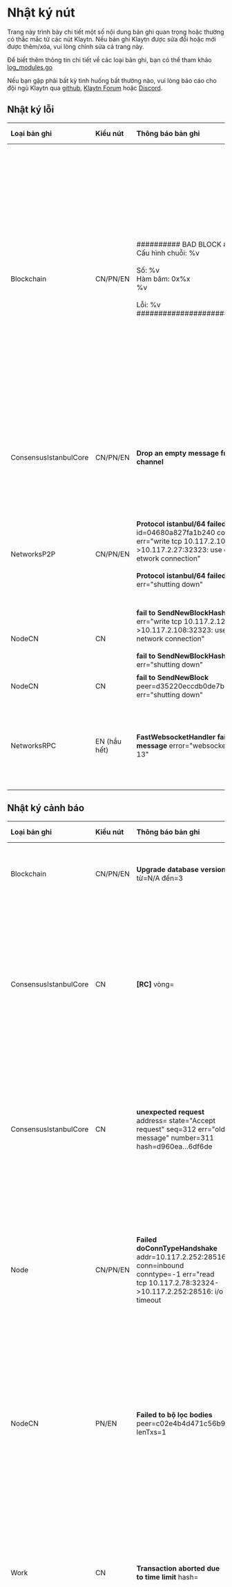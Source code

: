 # Nhật ký nút

Trang này trình bày chi tiết một số nội dung bản ghi quan trọng hoặc thường có thắc mắc từ các nút Klaytn. Nếu bản ghi Klaytn được sửa đổi hoặc mới được thêm/xóa, vui lòng chỉnh sửa cả trang này.

Để biết thêm thông tin chi tiết về các loại bản ghi, bạn có thể tham khảo [log_modules.go](https://github.com/klaytn/klaytn/blob/dev/log/log_modules.go)

Nếu bạn gặp phải bất kỳ tình huống bất thường nào, vui lòng báo cáo cho đội ngũ Klaytn qua [github](https://github.com/klaytn/klaytn/issues), [Klaytn Forum](https://forum.klaytn.foundation/) hoặc [Discord](https://discord.io/KlaytnOfficial).

## Nhật ký lỗi

| Loại bản ghi          | Kiểu nút     | Thông báo bản ghi                                                                                                                                                                                                        | Mô tả                                                                                                                                                                                                                                                                                                                                                     | Hướng dẫn đề xuất                                                                                                                                                                                                                                    |
|:--------------------- |:------------ |:------------------------------------------------------------------------------------------------------------------------------------------------------------------------------------------------------------------------ |:--------------------------------------------------------------------------------------------------------------------------------------------------------------------------------------------------------------------------------------------------------------------------------------------------------------------------------------------------------- |:---------------------------------------------------------------------------------------------------------------------------------------------------------------------------------------------------------------------------------------------------- |
| Blockchain            | CN/PN/EN     | ########## BAD BLOCK #########<br/>Cấu hình chuỗi: %v<br/><br/>Số: %v<br/>Hàm băm: 0x%x<br/>%v<br/><br/>Lỗi: %v<br/>##############################                                                                       | Khối không hợp lệ phát sinh khi biên lai nhận được và kết quả thực thi không khớp nhau. Nếu một nút dừng lại với bản ghi khối không hợp lệ, có thể do hai lý do. <br/> - Trường hợp 1. Cấu hình nút không chính xác, chẳng hạn như phiên bản nhị phân. <br/> - Trường hợp 2. Mã có vấn đề. Rất có khả năng các nút khác cũng sẽ gặp phải vấn đề tương tự. | Đây là lỗi nghiêm trọng nên nếu bạn thấy bất kỳ khối không hợp lệ nào, vui lòng tạo báo cáo lỗi hoặc báo cáo cho kho lưu trữ Klaytn GitHub.                                                                                                          |
| ConsensusIstanbulCore | CN/PN/EN     | **Drop an empty message from timeout channel**                                                                                                                                                                           | Lỗi này có nghĩa là thời gian chuyển vòng sẽ hết. Lỗi này được in nếu bộ đếm thời gian vô tình đóng lại.                                                                                                                                                                                                                                                  | Lỗi này có thể xảy ra khi trình tải xuống được khởi động. <br/> kiểm tra xem bản ghi tiếp theo có được in không: `Block synchronisation started`.                                                                                                    |
| NetworksP2P           | CN/PN/EN     | **Protocol istanbul/64 failed** id=04680a827fa1b240 conn=staticdial err="write tcp 10.117.2.105:34396->10.117.2.27:32323: use of closed etwork connection"<br/><br/> **Protocol istanbul/64 failed** err="shutting down" | Nhật ký này có thể được in nếu nút còn lại bị mất kết nối. Thông thường, tiếp theo sẽ là bản ghi `Disconnected a P2P Peer`.                                                                                                                                                                                                                               | Kiểm tra xem máy ngang hàng bị mất kết nối có kết nối lại hay không. Nếu không có kết nối lại, hãy kiểm tra trạng thái mạng hoặc kết nối máy ngang hàng [admin_peers](../../references/json-rpc/admin.md#admin_peers) |
| NodeCN                | CN           | **fail to SendNewBlockHashes** err="write tcp 10.117.2.124:24108->10.117.2.108:32323: use of closed network connection" <br/><br/> **fail to SendNewBlockHashes** err="shutting down"                                    | giống như lỗi `Protocol istanbul/64 failed`                                                                                                                                                                                                                                                                                                               | giống như lỗi `Protocol istanbul/64 failed`                                                                                                                                                                                                          |
| NodeCN                | CN           | **fail to SendNewBlock** peer=d35220eccdb0de7b err="shutting down"                                                                                                                                                       | giống như lỗi `Protocol istanbul/64 failed`                                                                                                                                                                                                                                                                                                               | giống như lỗi `Protocol istanbul/64 failed`                                                                                                                                                                                                          |
| NetworksRPC           | EN (hầu hết) | **FastWebsocketHandler fail to upgrade message** error="websocket: version != 13"                                                                                                                                        | Vấn đề về phiên bản của kết nối WebSocket                                                                                                                                                                                                                                                                                                                 | Tiêu đề của yêu cầu phải chứa trường `Sec-Websocket-Version` với giá trị được đặt là 13. Có thể bạn chưa sử dụng máy khách Klaytn rpc.                                                                                                               |

## Nhật ký cảnh báo

| Loại bản ghi          | Kiểu nút | Thông báo bản ghi                                                                                                                                        | Mô tả                                                                                                                                                                                                                                                                        | Hướng dẫn đề xuất                                                                                                                                                                                                                                                                             |
|:--------------------- |:-------- |:-------------------------------------------------------------------------------------------------------------------------------------------------------- |:---------------------------------------------------------------------------------------------------------------------------------------------------------------------------------------------------------------------------------------------------------------------------- |:--------------------------------------------------------------------------------------------------------------------------------------------------------------------------------------------------------------------------------------------------------------------------------------------- |
| Blockchain            | CN/PN/EN | **Upgrade database version** từ=N/A đến=3                                                                                                                | Lỗi này được ghi bản ghi vào thời điểm bắt đầu khởi động nút                                                                                                                                                                                                                 | Bạn không cần xử lý lỗi này.                                                                                                                                                                                                                                                                  |
| ConsensusIstanbulCore | CN       | **[RC]** vòng=                                                                                                                                           | Nhật ký thay đổi vòng lặp được bắt đầu với thẻ [RC].                                                                                                                                                                                                                         | Nếu vòng lặp không kết thúc sau một hoặc hai vòng và tiếp tục tăng lên thì trước tiên nên phân tích trạng thái mạng hoặc kết nối máy ngang hàng. <br/><br/> api kiểm tra kết nối máy ngang hàng: [admin_peers](../../references/json-rpc/admin.md#admin_peers) |
| ConsensusIstanbulCore | CN       | **unexpected request**  address= state="Accept request" seq=312 err="old message" number=311 hash=d960ea…6df6de                                          | Một người đề xuất đào một khối nhưng không thành công. Trong hầu hết các trường hợp, khối đó quá cũ để làm khối mới.                                                                                                                                                         | Bạn không cần xử lý lỗi này.                                                                                                                                                                                                                                                                  |
| Node                  | CN/PN/EN | **Failed doConnTypeHandshake** addr=10.117.2.252:28516 conn=inbound conntype=-1 err="read tcp 10.117.2.78:32324->10.117.2.252:28516: i/o timeout         | Bằng cách quay số, hai máy ngang hàng P2P thiết lập kết nối. Nhật ký này được in nếu thiết lập không thành công.                                                                                                                                                             | Kiểm tra xem máy ngang hàng bị mất kết nối có kết nối lại hay không. Nếu không, kiểm tra trạng thái mạng hoặc kết nối máy ngang hàng <br/><br/> api kiểm tra kết nối máy ngang hàng: [admin_peers](../../references/json-rpc/admin.md#admin_peers)             |
| NodeCN                | PN/EN    | **Failed to bộ lọc bodies** peer=c02e4b4d471c56b9 lenTxs=1                                                                                               | Một nút đã nhận được phần tiêu đề khối không mong muốn khi đang tiến hành tìm nạp (fetching). <br/> - lenTxs: số lượng giao dịch không được yêu cầu                                                                                                                          | Bạn không cần xử lý lỗi này.                                                                                                                                                                                                                                                                  |
| Work                  | CN       | **Transaction aborted due to time limit** hash=                                                                                                          | Thời gian thực thi khối khi đào không được vượt quá 250 mili giây, vì vậy giao dịch cuối cùng có thể bị hủy do giới hạn thời gian này.                                                                                                                                       | Xác nhận rằng giao dịch đi vào khối.                                                                                                                                                                                                                                                          |
| Work                  | CN       | **Transaction failed, tài khoản skipped** hash=b1b26c...6b220a err="insufficient balance for transfer"<br/><br/>Error(trước v1.6.2)<br/>Warn(sau v1.6.2) | Khi không thể thực thi một giao dịch trong quá trình đào do không đủ số dư trong tài khoản `from` <br/>(Về mặt lý thuyết, lỗi này xảy ra khi số dư vẫn đủ vào thời điểm giao dịch được tạo và nhập vào txpool, nhưng lại không đủ vào thời điểm thực thi giao dịch thực tế.) | Kiểm tra xem số dư tài khoản `from` có thực sự không đủ hay không.                                                                                                                                                                                                                            |

## Nhật ký thông tin

Nhật ký `Info` chứa thông tin bổ sung để bạn biết thêm về trạng thái nút nên bạn không cần xử lý bản ghi cấp độ `Info`.

| Loại bản ghi   | Kiểu nút | Thông báo bản ghi                                                                                                                                                                             | Mô tả                                                                                                                                                                                                                                                                                                                                                                                                                                                                                                                                                                                                                                                                                                                                                                                                                                                                                                                                                                                                                   |
|:-------------- |:-------- |:--------------------------------------------------------------------------------------------------------------------------------------------------------------------------------------------- |:----------------------------------------------------------------------------------------------------------------------------------------------------------------------------------------------------------------------------------------------------------------------------------------------------------------------------------------------------------------------------------------------------------------------------------------------------------------------------------------------------------------------------------------------------------------------------------------------------------------------------------------------------------------------------------------------------------------------------------------------------------------------------------------------------------------------------------------------------------------------------------------------------------------------------------------------------------------------------------------------------------------------- |
| Blockchain     | CN/PN/EN | **Regenerated local transaction journal** transactions=0 tài khoảns=0                                                                                                                         | Khi tắt nút, các giao dịch cục bộ được ghi vào một tập tin (tên tập tin mặc định là transactions.rlp). Khi nút được khởi động lại với tập tin đã ghi bản ghi, các giao dịch cục bộ có thể được tạo lại dựa trên tập tin. <br/> - transactions: số lượng giao dịch cục bộ được tạo lại. <br/> - tài khoảns: số lượng tài khoản được tạo lại (==from)                                                                                                                                                                                                                                                                                                                                                                                                                                                                                                                                                                                                                                                                     |
| Blockchain     | CN/PN/EN | **Inserted a new block** number=14 hash=13cbfc…f007fc txs=0 gas=0 elapsed=793.458µs  processTxs=167ns finalize=157.708µs validateState=7.542µs totalWrite=443.417µs trieWrite=256.667µs       | Nếu nút không phải là người đề xuất tại khối đó và đồng thuận thành công thì nút đó đã thực thi (== xác thực) khối. Nói cách khác, một khối được chèn vào. <br/> - gas: tổng số lượng gas đã dùng trong quá trình thực hiện giao dịch. <br/> Trường này thường được dùng khi kiểm thử mạng để tìm lượng gas đã sử dụng trên mỗi khối.                                                                                                                                                                                                                                                                                                                                                                                                                                                                                                                                                                                                                                                                                   |
| NetworksP2P    | CN/PN/EN | **[Dial] Add dial candidate from static nodes**  id=62a08a4b9f091c4b NodeType=0 ip=10.117.2.8 mainPort=32323 port=[32323]                                                                     | Một mạng ngang hàng P2P mới được kết nối và đó là một nút tĩnh. Một nút được thêm thủ công bằng cách sử dụng api static-nodes.json hoặc addpeer được gọi là nút tĩnh. Nếu là mạng đa kênh, nó sử dụng hai cổng. vd. [32323, 32324]. <br/> - id: id mạng ngang hàng dst <br/> - NodeType: loại nút dst (cn,pn,en,bn) <br/> - ip: ip dst <br/> - mainPort: số cổng nghe TCP dst <br/> - port: số cổng nghe TCP dst bao gồm cả cổng chính và cổng phụ.                                                                                                                                                                                                                                                                                                                                                                                                                                                                                                                                                                     |
| NetworksP2P    | CN/PN/EN | **Added a multichannel P2P Peer** id=28a6760472a078fb conn=staticdial peerID=28a6760472a078fb                                                                                                 | Một mạng ngang hàng mới được kết nối dưới dạng mạng ngang hàng đa kênh. <br/> - id/peerID: id mạng ngang hàng nút của tôi <br/> - conn: kiểu kết nối <br/> - inbound: ai đó kết nối với tôi <br/> - staticdial: kết nối tĩnh, chẳng hạn như static-nodes.json hoặc addPeer <br/> - trusteddial: kết nối đang tin cậy, chẳng hạn như trust-nodes.json. luôn có thể kết nối lại và thiết lập ngay cả khi số lượng kết nối vượt quá giới hạn tối đa.                                                                                                                                                                                                                                                                                                                                                                                                                                                                                                                                                                       |
| NetworksP2P    | CN/PN/EN | **Disconnected a multichannel P2P Peer** id=28a6760472a078fb conn=inbound    peerID=28a6760472a078fb peerName=Klaytn/v1.7.3+acae89350c/darwin-arm64/go1.18.1 err=EOF                          | Một mạng ngang hàng đa kênh bị ngắt kết nối. <br/> - peerName: Hiển thị thông tin nút của tôi <br/> - err: Lý do dẫn đến kết nối bị ngắt                                                                                                                                                                                                                                                                                                                                                                                                                                                                                                                                                                                                                                                                                                                                                                                                                                                                                |
| NetworksP2P    | CN/PN/EN | **ProtocolManager.processConsensusMsg closed** id=28a6760472a078fb conn=inbound    PeerName=Klaytn/v1.7.3+acae89350c/darwin-arm64/go1.18.1                                                    | Khi một nút P2P bị ngắt kết nối, kênh thông báo đồng thuận giữa các nút cũng bị đóng.                                                                                                                                                                                                                                                                                                                                                                                                                                                                                                                                                                                                                                                                                                                                                                                                                                                                                                                                   |
| StorageStateDB | CN/PN/EN | **Persisted trie from memory database** blockNum=23460 updated nodes=4 updated nodes size=499.00B time=539.959µs  gcnodes=68  gcsize=10.55kB gctime=226.499µs  livenodes=245 livesize=37.80kB | Nhật ký này được in để thông báo cho bạn rằng cơ sở dữ liệu trie đã được ghi lại. Ở đây, ghi lại có nghĩa là lưu trữ những thay đổi của cơ sở dữ liệu flushing vào cơ sở dữ liệu thực tế. <br/><br/> Thao tác ghi lại được thực hiện định kỳ. <br/> - Trường hợp 1. Nếu nút đó là một nút hoàn thiện, việc ghi lại trie được thực hiện cho mỗi 128 khối. <br/> - Trường hợp 2. Nếu nút đó là một nút lưu trữ, việc ghi lại trie được thực hiện cho mỗi khối. <br/><br/> Thao tác ghi lại cũng có thể được thực hiện trong các trường hợp khác. <br/> - , Thao tác ghi lại được thực hiện khi một nút bị tắt. <br/> - Thao tác ghi lại được thực hiện khi kích thước bộ nhớ vượt quá giới hạn. <br/><br/> Lưu ý. <br/> - gc là viết tắt của garbage collection (thu gom rác). Ở đây, thu gom rác có nghĩa là lưu trữ các thay đổi của nút trie vào cơ sở dữ liệu flushing. <br/> - Một nút hoàn thiện lưu trữ thông tin của mỗi 128 chu kỳ và 128 khối mới nhất. <br/> - Một nút lưu trữ lưu trữ thông tin của mỗi khối. |
| Work           | CN       | **Commit new mining work** number=14 hash=438ef7…68ca7f txs=0 elapsed=605.375µs commitTime=184.708µs finalizeTime=414.375µs                                                                   | Mỗi nút CN đào một khối để chuẩn bị cho việc thay đổi vòng lặp <br/>-số hiệu: số khối<br/> - hàm băm: hàm băm của khối (đây không phải là phiên bản cuối cùng) <br/> - txs: số lượng giao dịch trong khối<br/> - thời gian trôi qua: tổng thời gian đào khối (commitTime + finalizeTime)<br/> - commitTime: thời gian thực thi giao dịch trong khối<br/> - finalizeTime: thời gian hoàn thành khối                                                                                                                                                                                                                                                                                                                                                                                                                                                                                                                                                                                                                      |
| Work           | CN       | **Successfully sealed new block** number=14 hash=13cbfc…f007fc                                                                                                                                | [Chỉ Người đề xuất] Ghi đóng một khối mới thành công. Quá trình ghi đóng bao gồm các bước sau đây. <br/> - Quá trình đồng thuận Ibft cho khối. <br/> - Cập nhật dấu thời gian và chữ ký của khối                                                                                                                                                                                                                                                                                                                                                                                                                                                                                                                                                                                                                                                                                                                                                                                                                        |
| Work           | CN       | **Successfully wrote mined block** num=14 hash=13cbfc…f007fc txs=0 elapsed=617.709µs                                                                                                          | [Chỉ Người đề xuất] Nếu nút đó là một người đề xuất và quá trình đồng thuận thành công thì người đề xuất cần lưu trữ kết quả thực thi của khối vào cơ sở dữ liệu. Nhật ký này cho biết việc lưu trữ đã thành công.                                                                                                                                                                                                                                                                                                                                                                                                                                                                                                                                                                                                                                                                                                                                                                                                      |
| Work           | CN       | **Mining too far in the future** wait=1s                                                                                                                                                      | Để duy trì khoảng thời gian tạo khối 1 giây, nút sẽ ngủ trong thời gian "1s - thời gian tạo/lan truyền/ thực thi khối trước đó". <br/> - wait: thời gian mà nút ngủ                                                                                                                                                                                                                                                                                                                                                                                                                                                                                                                                                                                                                                                                                                                                                                                                                                                     |
| VM             | CN/PN/EN | **Returning since the addr is not a program tài khoản** addr=                                                                                                                                 | Ai đó đang cố gắng gọi một hợp đồng không tồn tại. <br/><br/> Lưu ý. Trong Klaytn, tài khoản chương trình tương đương với tài khoản hợp đồng.                                                                                                                                                                                                                                                                                                                                                                                                                                                                                                                                                                                                                                                                                                                                                                                                                                                                           |
